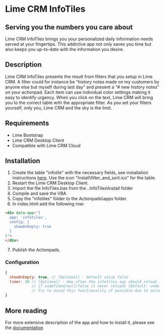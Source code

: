 # Lime CRM InfoTiles

## Serving you the numbers you care about
Lime CRM InfoTiles brings you your personalized daily information needs served at your fingertips. This addictive app not only saves you time but also keeps you up-to-date with the information you desire. 

## Description
Lime CRM InfoTiles presents the result from filters that you setup in Lime CRM. A filter could for instance be “history notes made on my customers by anyone else but myself during last day” and present a “# new history notes” on your actionpad. 
Each item can use individual color settings making it easy to identify urgency.
When you click on the text, Lime CRM will bring you to the correct table with the appropriate filter.
As you set your filters yourself, only you, Lime CRM and the sky is the limit.

## Requirements
* Lime Bootstrap
* Lime CRM Desktop Client
* Compatible with Lime CRM Cloud

## Installation
1. Create the table "infotile" with the necessary fields, see installation instructions <a href="https://raw.githubusercontent.com/Lundalogik/LimeBootstrapAppStore/master/infotiles/Docs/Lime CRM InfoTiles.docx" download >here</a>. Use the icon "Install\filter_and_sort.ico" for the table.
2. Restart the Lime CRM Desktop Client.
3. Import the file InfoTiles.bas from the ..InfoTiles\Install folder
4. Compile and save the VBA.
5. Copy the "infotiles" folder to the Actionpads\apps folder.
6. In index.html add the following row: 
``` html
<div data-app="{
  app: 'infotiles',
  config: {
    showOnEmpty: true
  }
}">
</div>
```
7. Publish the Actionpads.

### Configuration
``` js
{
  showOnEmpty: true, // [Optional] - Default value false
  timer: 30 // [Optional] - How often the infotiles app should reload (in Seconds), 
            // if undefined/null/false it never reloads (Default: undefined)
            // Try to avoid this functionality if possible due to server performance and user experience
}
```

## More reading
For more extensive description of the app and how to install it, please see the <a href="https://raw.githubusercontent.com/Lundalogik/LimeBootstrapAppStore/master/infotiles/Docs/Lime CRM InfoTiles.docx" download >documentation</a>
